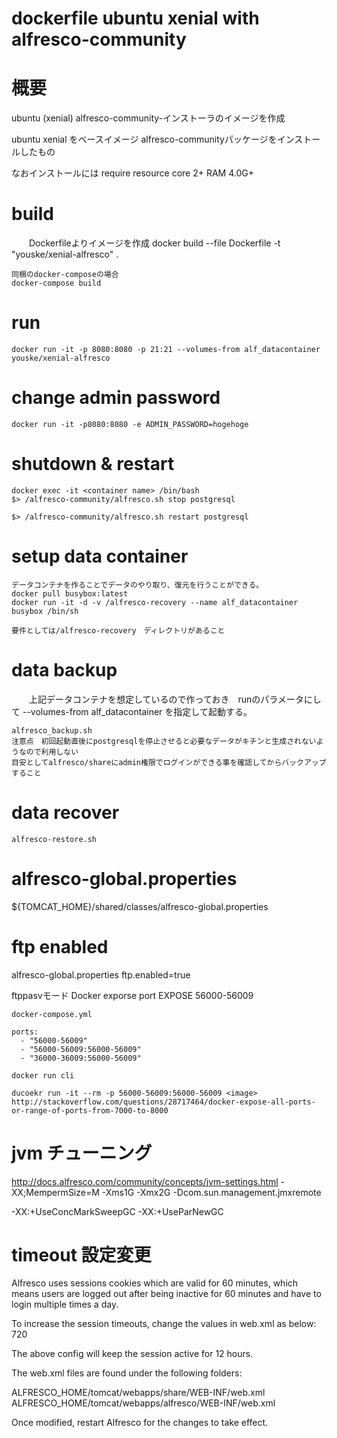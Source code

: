 dockerfile ubuntu xenial with alfresco-community
================================================

# 概要
ubuntu (xenial) alfresco-community-インストーラのイメージを作成

ubuntu xenial をベースイメージ
alfresco-communityパッケージをインストールしたもの

なおインストールには require resource core 2+ RAM 4.0G+

# build

　　Dockerfileよりイメージを作成
    docker build --file Dockerfile -t "youske/xenial-alfresco" .

    同梱のdocker-composeの場合
    docker-compose build

# run

    docker run -it -p 8080:8080 -p 21:21 --volumes-from alf_datacontainer youske/xenial-alfresco

# change admin password

    docker run -it -p8080:8080 -e ADMIN_PASSWORD=hogehoge

# shutdown & restart
    docker exec -it <container name> /bin/bash
    $> /alfresco-community/alfresco.sh stop postgresql

    $> /alfresco-community/alfresco.sh restart postgresql

# setup data container
    データコンテナを作ることでデータのやり取り、復元を行うことができる。
    docker pull busybox:latest
    docker run -it -d -v /alfresco-recovery --name alf_datacontainer busybox /bin/sh

    要件としては/alfresco-recovery　ディレクトリがあること

# data backup

　　上記データコンテナを想定しているので作っておき　runのパラメータにして
    --volumes-from alf_datacontainer を指定して起動する。

    alfresco_backup.sh
    注意点　初回起動直後にpostgresqlを停止させると必要なデータがキチンと生成されないようなので利用しない
    目安としてalfresco/shareにadmin権限でログインができる事を確認してからバックアップすること

# data recover

    alfresco-restore.sh


# alfresco-global.properties

${TOMCAT_HOME}/shared/classes/alfresco-global.properties


# ftp enabled

alfresco-global.properties
    ftp.enabled=true

ftppasvモード
    Docker exporse port
    EXPOSE 56000-56009

    docker-compose.yml

    ports:
      - "56000-56009"
      - "56000-56009:56000-56009"
      - "36000-36009:56000-56009"

    docker run cli

    ducoekr run -it --rm -p 56000-56009:56000-56009 <image>
    http://stackoverflow.com/questions/28717464/docker-expose-all-ports-or-range-of-ports-from-7000-to-8000

# jvm チューニング
http://docs.alfresco.com/community/concepts/jvm-settings.html
-XX;MempermSize=<memorySize>M
-Xms1G
-Xmx2G
-Dcom.sun.management.jmxremote


-XX:+UseConcMarkSweepGC -XX:+UseParNewGC

# timeout 設定変更

Alfresco uses sessions cookies which are valid for 60 minutes, which means users are logged out after being inactive for 60 minutes and have to login multiple times a day.

To increase the session timeouts, change the values in web.xml as below:
<session-config>
   <session-timeout>720</session-timeout>
</session-config>

The above config will keep the session active for 12 hours.

The web.xml files are found under the following folders:

ALFRESCO_HOME/tomcat/webapps/share/WEB-INF/web.xml
ALFRESCO_HOME/tomcat/webapps/alfresco/WEB-INF/web.xml

Once modified, restart Alfresco for the changes to take effect.
